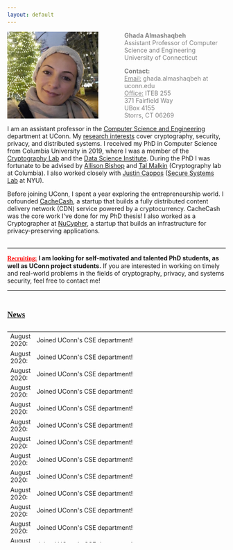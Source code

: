 ```yaml
---
layout: default
---
```


<div class="grid">
    <div class="col-1-2">
       <div class="content">
           <img style="float: left; margin-right: 60px;" src="images/ghada0.jpg" alt="myprofile" width="210" height="200"> 
       </div>
    </div>
    <div class="col-1-2">
       <div class="content">
          <span style="color:grey;font-size:14px;">
            <p><b>Ghada Almashaqbeh</b> <br/> Assistant Professor of Computer Science and Engineering <br/> University of Connecticut </p>
            <p> <b>Contact:</b> <br/> <u>Email:</u> ghada.almashaqbeh at uconn.edu <br/> <u>Office:</u> ITEB 255 <br/> 371 Fairfield Way <br/> UBox 4155 <br/> Storrs, CT  06269</p>
          </span> 
       </div>
    </div>
</div>


I am an assistant professor in the [Computer Science and Engineering](https://www.cse.uconn.edu/) department at UConn. My [research interests](/research/) cover cryptography, security, privacy, and distributed systems. I received my PhD in Computer Science from Columbia University in 2019, where I was a member of the [Cryptography Lab](http://www.cs.columbia.edu/crypto) and the [Data Science Institute](https://datascience.columbia.edu/). During the PhD I was fortunate to be advised by [Allison Bishop](https://www.thecomputersciencecomedian.com) and [Tal Malkin](http://www.cs.columbia.edu/~tal) (Cryptography lab at Columbia). I also worked closely with [Justin Cappos](https://ssl.engineering.nyu.edu/personalpages/jcappos/) ([Secure Systems Lab](https://ssl.engineering.nyu.edu) at NYU).
 
Before joining UConn, I spent a year exploring the entrepreneurship world. I cofounded [CacheCash](https://cachecash.com), a startup that builds a fully distributed content delivery network (CDN) service powered by a cryptocurrency. CacheCash was the core work I've done for my PhD thesis! I also worked as a Cryptographer at [NuCypher](https://www.nucypher.com/), a startup that builds an infrastructure for privacy-preserving applications. 
<br/>
<br/> 

---------------------------------------
**<span style="color:red;font-family: 'Comic Sans MS';"><u>Recruiting:</u></span>** **I am looking for self-motivated and talented PhD students, as well as UConn project students.** If you are interested in working on timely and real-world problems in the fields of cryptography, privacy, and systems security, feel free to contact me! 

---------------------------------------
<br/> 

**<span style="font-family: 'Comic Sans MS'; font-size: 18px"><u>News</u></span>**

<div style="height:500px; overflow:auto;">
  <table style = "width: 100%">
    <tr>
      <td style="width: 5%;">August 2020:</td>
      <td>Joined UConn's CSE department!</td>
    </tr>
     <tr>
      <td>August 2020:</td>
      <td>Joined UConn's CSE department!</td>
    </tr>
     <tr>
      <td>August 2020:</td>
      <td>Joined UConn's CSE department!</td>
    </tr>
     <tr>
      <td>August 2020:</td>
      <td>Joined UConn's CSE department!</td>
    </tr>
     <tr>
      <td>August 2020:</td>
      <td>Joined UConn's CSE department!</td>
    </tr>
     <tr>
      <td>August 2020:</td>
      <td>Joined UConn's CSE department!</td>
    </tr>
     <tr>
      <td>August 2020:</td>
      <td>Joined UConn's CSE department!</td>
    </tr>
     <tr>
      <td>August 2020:</td>
      <td>Joined UConn's CSE department!</td>
    </tr>
     <tr>
      <td>August 2020:</td>
      <td>Joined UConn's CSE department!</td>
    </tr>
     <tr>
      <td>August 2020:</td>
      <td>Joined UConn's CSE department!</td>
    </tr>
     <tr>
      <td>August 2020:</td>
      <td>Joined UConn's CSE department!</td>
    </tr>
    <tr>
      <td>August 2020:</td>
      <td>Joined UConn's CSE department!</td>
    </tr>
    <tr>
      <td>August 2020:</td>
      <td>Joined UConn's CSE department!</td>
    </tr>
    <tr>
      <td>August 2020:</td>
      <td>Joined UConn's CSE department!</td>
    </tr>
    <tr>
      <td>August 2020:</td>
      <td>Joined UCon!</td>
    </tr>
    <tr>
      <td>August 2020:</td>
      <td>Joined UConn's CSE!</td>
    </tr>
  </table>
</div>
